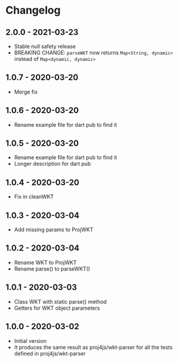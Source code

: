 # Changelog

## 2.0.0 - 2021-03-23

- Stable null safety release
- BREAKING CHANGE: `parseWKT` now returns `Map<String, dynamic>` instead of `Map<dynamic, dynamic>`

## 1.0.7 - 2020-03-20

- Merge fix

## 1.0.6 - 2020-03-20

- Rename example file for dart pub to find it

## 1.0.5 - 2020-03-20

- Rename example file for dart pub to find it
- Longer description for dart pub

## 1.0.4 - 2020-03-20

- Fix in cleanWKT

## 1.0.3 - 2020-03-04

- Add missing params to ProjWKT

## 1.0.2 - 2020-03-04

- Rename WKT to ProjWKT
- Rename parse() to parseWKT()

## 1.0.1 - 2020-03-03

- Class WKT with static parse() method
- Getters for WKT object parameters

## 1.0.0 - 2020-03-02

- Initial version
- It produces the same result as proj4js/wkt-parser for all the tests defined in proj4js/wkt-parser
